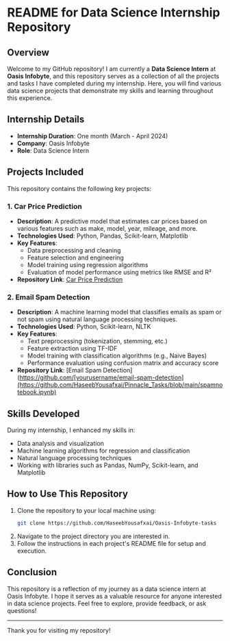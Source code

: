 # README for Data Science Internship Repository

## Overview
Welcome to my GitHub repository! I am currently a **Data Science Intern** at **Oasis Infobyte**, and this repository serves as a collection of all the projects and tasks I have completed during my internship. Here, you will find various data science projects that demonstrate my skills and learning throughout this experience.

## Internship Details
- **Internship Duration**: One month (March - April 2024)
- **Company**: Oasis Infobyte
- **Role**: Data Science Intern

## Projects Included
This repository contains the following key projects:

### 1. Car Price Prediction
- **Description**: A predictive model that estimates car prices based on various features such as make, model, year, mileage, and more.
- **Technologies Used**: Python, Pandas, Scikit-learn, Matplotlib
- **Key Features**:
  - Data preprocessing and cleaning
  - Feature selection and engineering
  - Model training using regression algorithms
  - Evaluation of model performance using metrics like RMSE and R²
- **Repository Link**: [Car Price Prediction](https://github.com/HaseebYousafxai/Oasis-Infobyte-tasks/blob/main/carpriceprediction.ipynb)

### 2. Email Spam Detection
- **Description**: A machine learning model that classifies emails as spam or not spam using natural language processing techniques.
- **Technologies Used**: Python, Scikit-learn, NLTK
- **Key Features**:
  - Text preprocessing (tokenization, stemming, etc.)
  - Feature extraction using TF-IDF
  - Model training with classification algorithms (e.g., Naive Bayes)
  - Performance evaluation using confusion matrix and accuracy score
- **Repository Link**: [Email Spam Detection](https://github.com/[yourusername/email-spam-detection](https://github.com/HaseebYousafxai/Pinnacle_Tasks/blob/main/spamnotebook.ipynb)

## Skills Developed
During my internship, I enhanced my skills in:
- Data analysis and visualization
- Machine learning algorithms for regression and classification
- Natural language processing techniques
- Working with libraries such as Pandas, NumPy, Scikit-learn, and Matplotlib

## How to Use This Repository
1. Clone the repository to your local machine using:
   ```bash
   git clone https://github.com/HaseebYousafxai/Oasis-Infobyte-tasks
   ```
2. Navigate to the project directory you are interested in.
3. Follow the instructions in each project's README file for setup and execution.

## Conclusion
This repository is a reflection of my journey as a data science intern at Oasis Infobyte. I hope it serves as a valuable resource for anyone interested in data science projects. Feel free to explore, provide feedback, or ask questions!

---

Thank you for visiting my repository!

